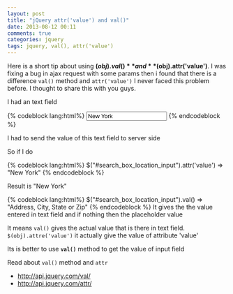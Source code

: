 ```yaml
---
layout: post
title: "jQuery attr('value') and val()"
date: 2013-08-12 00:11
comments: true
categories: jquery
tags: jquery, val(), attr('value')
---
```

Here is a short tip about using **$(obj).val()** and **$(obj).attr('value')**.
I was fixing a bug in ajax request with some params
then i found that there is a difference <code>val()</code> method and <code>attr('value')</code>
I never faced this problem before. I thought to share this with you guys.

<!--more-->

I had an text field

{% codeblock lang:html%}
<input class="blur_text" id="search_box_location_input" name="location" placeholder="Address, City, State or Zip" type="text" value="New York">
{% endcodeblock %}

I had to send the value of this text field to server side

So if I do

{% codeblock lang:html%}
  $("#search_box_location_input").attr('value') => "New York"
{% endcodeblock %}

Result is "New York"

{% codeblock lang:html%}
  $("#search_box_location_input").val() => "Address, City, State or Zip"
{% endcodeblock %}
It gives the the value entered in text field and if nothing then the placeholder value

It means <code>val()</code> gives the actual value that is there in text field. <code>$(obj).attre('value')</code> it actually give the value of attribute 'value'


Its is better to use <code>**val()**</code> method to get the value of input field

Read about <code>val()</code> method and <code>attr</code>

  * http://api.jquery.com/val/
  * http://api.jquery.com/attr/


